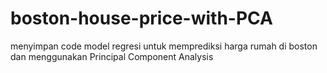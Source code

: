 # boston-house-price-with-PCA
menyimpan code model regresi untuk memprediksi harga rumah di boston dan menggunakan Principal Component Analysis
